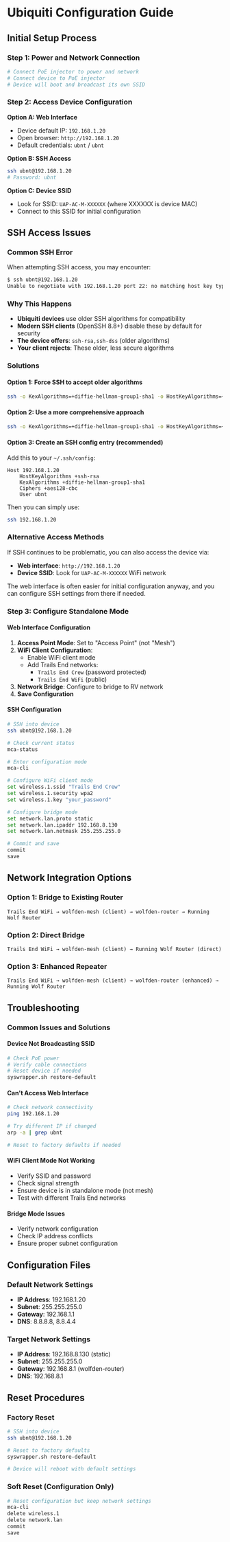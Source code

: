 # Ubiquiti Configuration Guide

## Initial Setup Process

### Step 1: Power and Network Connection
```bash
# Connect PoE injector to power and network
# Connect device to PoE injector
# Device will boot and broadcast its own SSID
```

### Step 2: Access Device Configuration
**Option A: Web Interface**
- Device default IP: `192.168.1.20`
- Open browser: `http://192.168.1.20`
- Default credentials: `ubnt` / `ubnt`

**Option B: SSH Access**
```bash
ssh ubnt@192.168.1.20
# Password: ubnt
```

**Option C: Device SSID**
- Look for SSID: `UAP-AC-M-XXXXXX` (where XXXXXX is device MAC)
- Connect to this SSID for initial configuration

## SSH Access Issues

### Common SSH Error
When attempting SSH access, you may encounter:
```bash
$ ssh ubnt@192.168.1.20
Unable to negotiate with 192.168.1.20 port 22: no matching host key type found. Their offer: ssh-rsa,ssh-dss
```

### Why This Happens
- **Ubiquiti devices** use older SSH algorithms for compatibility
- **Modern SSH clients** (OpenSSH 8.8+) disable these by default for security
- **The device offers**: `ssh-rsa,ssh-dss` (older algorithms)
- **Your client rejects**: These older, less secure algorithms

### Solutions

#### Option 1: Force SSH to accept older algorithms
```bash
ssh -o KexAlgorithms=+diffie-hellman-group1-sha1 -o HostKeyAlgorithms=+ssh-rsa ubnt@192.168.1.20
```

#### Option 2: Use a more comprehensive approach
```bash
ssh -o KexAlgorithms=+diffie-hellman-group1-sha1 -o HostKeyAlgorithms=+ssh-rsa -o Ciphers=+aes128-cbc ubnt@192.168.1.20
```

#### Option 3: Create an SSH config entry (recommended)
Add this to your `~/.ssh/config`:
```
Host 192.168.1.20
    HostKeyAlgorithms +ssh-rsa
    KexAlgorithms +diffie-hellman-group1-sha1
    Ciphers +aes128-cbc
    User ubnt
```

Then you can simply use:
```bash
ssh 192.168.1.20
```

### Alternative Access Methods
If SSH continues to be problematic, you can also access the device via:
- **Web interface**: `http://192.168.1.20`
- **Device SSID**: Look for `UAP-AC-M-XXXXXX` WiFi network

The web interface is often easier for initial configuration anyway, and you can configure SSH settings from there if needed.

### Step 3: Configure Standalone Mode

#### Web Interface Configuration
1. **Access Point Mode**: Set to "Access Point" (not "Mesh")
2. **WiFi Client Configuration**:
   - Enable WiFi client mode
   - Add Trails End networks:
     - `Trails End Crew` (password protected)
     - `Trails End WiFi` (public)
3. **Network Bridge**: Configure to bridge to RV network
4. **Save Configuration**

#### SSH Configuration
```bash
# SSH into device
ssh ubnt@192.168.1.20

# Check current status
mca-status

# Enter configuration mode
mca-cli

# Configure WiFi client mode
set wireless.1.ssid "Trails End Crew"
set wireless.1.security wpa2
set wireless.1.key "your_password"

# Configure bridge mode
set network.lan.proto static
set network.lan.ipaddr 192.168.8.130
set network.lan.netmask 255.255.255.0

# Commit and save
commit
save
```

## Network Integration Options

### Option 1: Bridge to Existing Router
```
Trails End WiFi → wolfden-mesh (client) → wolfden-router → Running Wolf Router
```

### Option 2: Direct Bridge
```
Trails End WiFi → wolfden-mesh (client) → Running Wolf Router (direct)
```

### Option 3: Enhanced Repeater
```
Trails End WiFi → wolfden-mesh (client) → wolfden-router (enhanced) → Running Wolf Router
```

## Troubleshooting

### Common Issues and Solutions

#### Device Not Broadcasting SSID
```bash
# Check PoE power
# Verify cable connections
# Reset device if needed
syswrapper.sh restore-default
```

#### Can't Access Web Interface
```bash
# Check network connectivity
ping 192.168.1.20

# Try different IP if changed
arp -a | grep ubnt

# Reset to factory defaults if needed
```

#### WiFi Client Mode Not Working
- Verify SSID and password
- Check signal strength
- Ensure device is in standalone mode (not mesh)
- Test with different Trails End networks

#### Bridge Mode Issues
- Verify network configuration
- Check IP address conflicts
- Ensure proper subnet configuration

## Configuration Files

### Default Network Settings
- **IP Address**: 192.168.1.20
- **Subnet**: 255.255.255.0
- **Gateway**: 192.168.1.1
- **DNS**: 8.8.8.8, 8.8.4.4

### Target Network Settings
- **IP Address**: 192.168.8.130 (static)
- **Subnet**: 255.255.255.0
- **Gateway**: 192.168.8.1 (wolfden-router)
- **DNS**: 192.168.8.1

## Reset Procedures

### Factory Reset
```bash
# SSH into device
ssh ubnt@192.168.1.20

# Reset to factory defaults
syswrapper.sh restore-default

# Device will reboot with default settings
```

### Soft Reset (Configuration Only)
```bash
# Reset configuration but keep network settings
mca-cli
delete wireless.1
delete network.lan
commit
save
``` 